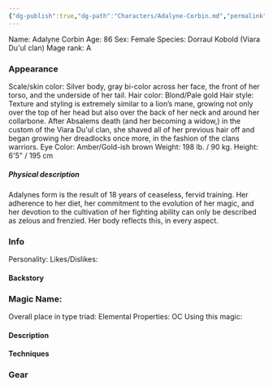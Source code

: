 ```yaml
---
{"dg-publish":true,"dg-path":"Characters/Adalyne-Corbin.md","permalink":"/characters/adalyne-corbin/"}
---
```


Name: Adalyne Corbin 
Age: 86
Sex: Female
Species: Dorraul Kobold (Viara Du'ul clan)
Mage rank: A

### Appearance 
Scale/skin color: Silver body, gray bi-color across her face, the front of her torso, and the underside of her tail.
Hair color: Blond/Pale gold 
Hair style:
	Texture and styling is extremely similar to a lion’s mane, growing not only over the top of her head but also over the back of her neck and around her collarbone. 
	After Absalems death (and her becoming a widow,) in the custom of the Viara Du'ul clan, she shaved all of her previous hair off and began growing her dreadlocks once more, in the fashion of the clans warriors. 
Eye Color: Amber/Gold-ish brown
Weight: 198 lb. / 90 kg.
Height: 6'5" / 195 cm
##### Physical description
Adalynes form is the result of 18 years of ceaseless, fervid training. Her adherence to her diet, her commitment to the evolution of her magic, and her devotion to the cultivation of her fighting ability can only be described as zelous and frenzied. Her body reflects this, in every aspect.

### Info

Personality: 
Likes/Dislikes:

#### Backstory





### Magic Name:
Overall place in type triad:
Elemental Properties:
OC Using this magic:
#### Description


#### Techniques


### Gear
